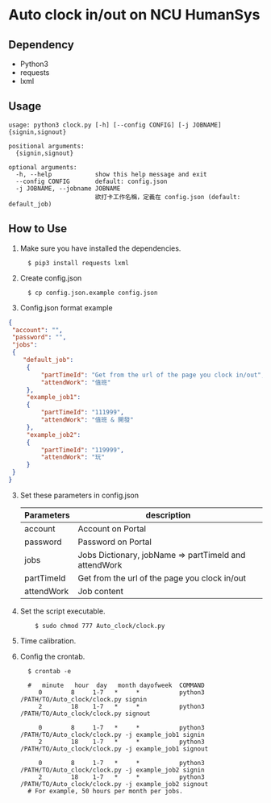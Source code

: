 # Auto clock in/out on NCU HumanSys

## Dependency
 - Python3
 - requests
 - lxml

## Usage

```
usage: python3 clock.py [-h] [--config CONFIG] [-j JOBNAME] {signin,signout}

positional arguments:
  {signin,signout}

optional arguments:
  -h, --help            show this help message and exit
  --config CONFIG       default: config.json
  -j JOBNAME, --jobname JOBNAME
                        欲打卡工作名稱，定義在 config.json (default: default_job)
```

## How to Use
 1. 
    Make sure you have installed the dependencies.
    ```
      $ pip3 install requests lxml
    ```

 2.
    Create config.json
    ```
      $ cp config.json.example config.json
    ``` 

 3. Config.json format example
   ```json
{
    "account": "",
    "password": "",
    "jobs":
    {
       "default_job":
        {
            "partTimeId": "Get from the url of the page you clock in/out",
            "attendWork": "值班"
        },
        "example_job1":
        {
            "partTimeId": "111999",
            "attendWork": "值班 & 開發"
        },
        "example_job2":
        {
            "partTimeId": "119999",
            "attendWork": "玩"
        }
    }
}
   ```

 3. 
    Set these parameters in config.json

    | Parameters             | description                                                   |
    |------------------------|---------------------------------------------------------------|
    | account                | Account on Portal                                             |
    | password               | Password on Portal                                            |
    | jobs                   | Jobs Dictionary, jobName => partTimeId and attendWork        | 
    | partTimeId             | Get from the url of the page you clock in/out                 |
    | attendWork             | Job content                                                   |

 4.
    Set the script executable.
    ```
        $ sudo chmod 777 Auto_clock/clock.py
    ```

 5.
    Time calibration.

 6.
    Config the crontab.
    ```
      $ crontab -e

      #   minute   hour  day   month dayofweek  COMMAND
         0        8     1-7   *     *           python3 /PATH/TO/Auto_clock/clock.py signin 
         2        18    1-7   *     *           python3 /PATH/TO/Auto_clock/clock.py signout

         0        8     1-7   *     *           python3 /PATH/TO/Auto_clock/clock.py -j example_job1 signin 
         2        18    1-7   *     *           python3 /PATH/TO/Auto_clock/clock.py -j example_job1 signout

         0        8     1-7   *     *           python3 /PATH/TO/Auto_clock/clock.py -j example_job2 signin 
         2        18    1-7   *     *           python3 /PATH/TO/Auto_clock/clock.py -j example_job2 signout        
      # For example, 50 hours per month per jobs.    
    ```


